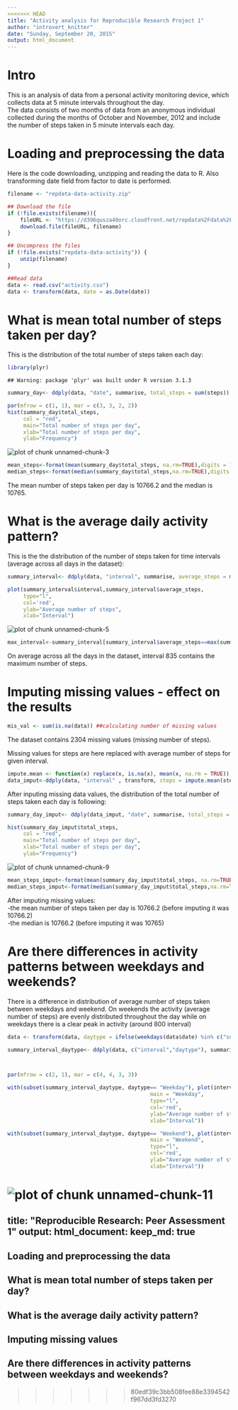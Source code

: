 ```yaml
---
<<<<<<< HEAD
title: "Activity analysis for Reproducible Research Project 1"
author: "introvert_knitter"
date: "Sunday, September 20, 2015"
output: html_document
---
```



Intro
=================================================================================


This is an analysis of data from a personal activity monitoring device, which collects data at 5 minute intervals throughout the day.  
The data consists of two months of data from an anonymous individual collected during the months of October and November, 2012 and include the number of steps taken in 5 minute intervals each day.


Loading and preprocessing the data
=================================================================================

Here is the code downloading, unzipping and reading the data to R. Also transforming date field from factor to date is performed.


```r
filename <- "repdata-data-activity.zip"

## Download the file
if (!file.exists(filename)){
    fileURL <- "https://d396qusza40orc.cloudfront.net/repdata%2Fdata%2Factivity.zip"
    download.file(fileURL, filename)
}  

## Uncompress the files
if (!file.exists("repdata-data-activity")) { 
    unzip(filename) 
}

##Read data
data <- read.csv("activity.csv")
data <- transform(data, date = as.Date(date))
```


What is mean total number of steps taken per day?
=================================================================================
  
This is the distribution of the total number of steps taken each day:


```r
library(plyr)
```

```
## Warning: package 'plyr' was built under R version 3.1.3
```


```r
summary_day<- ddply(data, "date", summarise, total_steps = sum(steps)) ##new data frame with total number of steps per day

par(mfrow = c(1, 1), mar = c(3, 3, 2, 2))
hist(summary_day$total_steps,
     col = "red",
     main="Total number of steps per day",
     xlab="Total number of steps per day",
     ylab="Frequency")
```

![plot of chunk unnamed-chunk-3](figure/unnamed-chunk-3-1.png) 


```r
mean_steps<-format(mean(summary_day$total_steps, na.rm=TRUE),digits = 1,nsmall=1)
median_steps<-format(median(summary_day$total_steps,na.rm=TRUE),digits = 1,nsmall=1)
```

The mean number of steps taken per day is 10766.2 and the median is 10765.


What is the average daily activity pattern?
=================================================================================
  
This is the the distribution of the  number of steps taken for time intervals (average across  all days in the dataset):

```r
summary_interval<- ddply(data, "interval", summarise, average_steps = mean(steps, na.rm=TRUE)) ##new data frame with avg number of steps per interval

plot(summary_interval$interval,summary_interval$average_steps,
     type="l",
     col='red',
     ylab="Average number of steps",
     xlab="Interval")
```

![plot of chunk unnamed-chunk-5](figure/unnamed-chunk-5-1.png) 

```r
max_interval<-summary_interval[summary_interval$average_steps==max(summary_interval$average_steps), 1]
```

On average across all the days in the dataset, interval 835 contains the maximum number of steps.



Imputing missing values - effect on the results
=================================================================================
  

```r
mis_val <- sum(is.na(data)) ##calculating number of missing values
```
The dataset contains 2304 missing values (missing number of steps).  

Missing values for steps are here replaced with average number of steps for given interval.



```r
impute.mean <- function(x) replace(x, is.na(x), mean(x, na.rm = TRUE)) 
data_imput<-ddply(data, "interval" , transform, steps = impute.mean(steps)) ##data with  missing values in steps replaced with mean for interval
```

After inputing missing data values, the distribution of the total number of steps taken each day is following:


```r
summary_day_imput<- ddply(data_imput, "date", summarise, total_steps = sum(steps)) ##new data frame with total number of steps per day

hist(summary_day_imput$total_steps,
     col = "red",
     main="Total number of steps per day",
     xlab="Total number of steps per day",
     ylab="Frequency")
```

![plot of chunk unnamed-chunk-9](figure/unnamed-chunk-9-1.png) 


```r
mean_steps_imput<-format(mean(summary_day_imput$total_steps, na.rm=TRUE),digits = 1,nsmall=1)
median_steps_imput<-format(median(summary_day_imput$total_steps,na.rm=TRUE),digits = 1,nsmall=1)
```
After imputing missing values:  
-the mean number of steps taken per day is 10766.2 (before imputing it was 10766.2)  
-the median is 10766.2 (before imputing it was 10765)

  
Are there differences in activity patterns between weekdays and weekends?
=================================================================================
  
There is a difference in distribution of average number of steps taken between weekdays and weekend. On weekends the activity (average number of steps) are evenly distributed throughout the day while on weekdays there is a clear peak in activity (around 800 interval)


```r
data <- transform(data, daytype = ifelse(weekdays(data$date) %in% c("sobota","niedziela"),"Weekend", "Weekday")) #calculating daytype variable (weekdays /weekends)

summary_interval_daytype<- ddply(data, c("interval","daytype"), summarise, average_steps = mean(steps, na.rm=TRUE)) ##new data frame with avg number of steps per interval



par(mfrow = c(2, 1), mar = c(4, 4, 3, 3))

with(subset(summary_interval_daytype, daytype== "Weekday"), plot(interval, average_steps,
                                             main = "Weekday",
                                             type="l",
                                             col='red',
                                             ylab="Average number of steps",
                                             xlab="Interval"))

with(subset(summary_interval_daytype, daytype== "Weekend"), plot(interval, average_steps,
                                             main = "Weekend",
                                             type="l",
                                             col='red',
                                             ylab="Average number of steps",
                                             xlab="Interval"))
```

![plot of chunk unnamed-chunk-11](figure/unnamed-chunk-11-1.png) 
=======
title: "Reproducible Research: Peer Assessment 1"
output: 
  html_document:
    keep_md: true
---


## Loading and preprocessing the data



## What is mean total number of steps taken per day?



## What is the average daily activity pattern?



## Imputing missing values



## Are there differences in activity patterns between weekdays and weekends?
>>>>>>> 80edf39c3bb508fee88e3394542f967dd3fd3270
